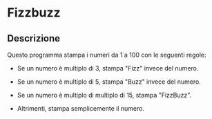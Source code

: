 # Fizzbuzz

## Descrizione

Questo programma stampa i numeri da 1 a 100 con le seguenti regole:

- Se un numero è multiplo di 3, stampa "Fizz" invece del numero.

- Se un numero è multiplo di 5, stampa "Buzz" invece del numero.

- Se un numero è multiplo di multiplo di 15, stampa "FizzBuzz".

- Altrimenti, stampa semplicemente il numero.